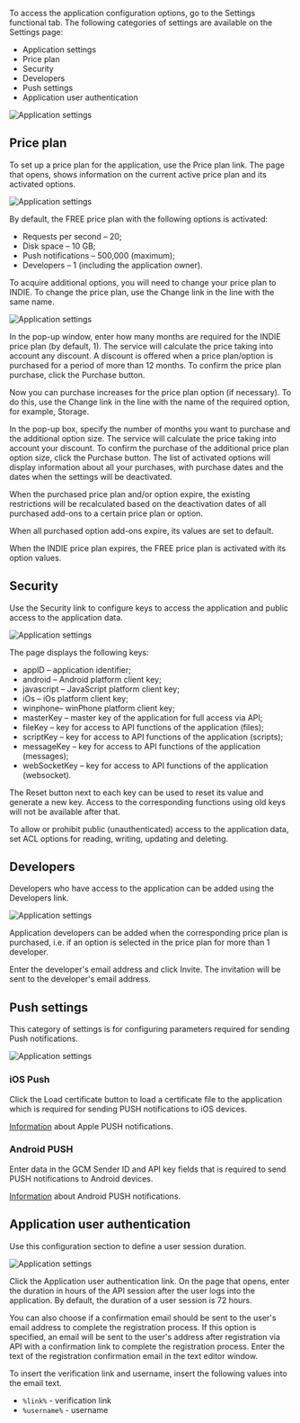 To access the application configuration options, go to the Settings functional tab. The following categories of settings are available on the Settings page:

* Application settings
* Price plan
* Security
* Developers
* Push settings
* Application user authentication

![Application settings](../img/appsettings.png)

## Price plan

To set up a price plan for the application, use the Price plan link. The page that opens, shows information on the current active price plan and its activated options.

![Application settings](../img/appsettingstariff.png)

By default, the FREE price plan with the following options is activated:

* Requests per second – 20;
* Disk space – 10 GB;
* Push notifications – 500,000 (maximum);
* Developers – 1 (including the application owner).

To acquire additional options, you will need to change your price plan to INDIE. To change the price plan, use the Change link in the line with the same name.

![Application settings](../img/appsettingstariffchange.png)

In the pop-up window, enter how many months are required for the INDIE price plan (by default, 1). The service will calculate the price taking into account any discount. A discount is offered when a price plan/option is purchased for a period of more than 12 months. To confirm the price plan purchase, click the Purchase button.

Now you can purchase increases for the price plan option (if necessary). To do this, use the Change link in the line with the name of the required option, for example, Storage.

In the pop-up box, specify the number of months you want to purchase and the additional option size. The service will calculate the price taking into account your discount. To confirm the purchase of the additional price plan option size, click the Purchase button. The list of activated options will display information about all your purchases, with purchase dates and the dates when the settings will be deactivated.

When the purchased price plan and/or option expire, the existing restrictions will be recalculated based on the deactivation dates of all purchased add-ons to a certain price plan or option.

When all purchased option add-ons expire, its values are set to default.

When the INDIE price plan expires, the FREE price plan is activated with its option values.

## Security

Use the Security link to configure keys to access the application and public access to the application data.

![Application settings](../img/appsettingssecurity.png)

The page displays the following keys:

* appID – application identifier;
* android – Android platform client key;
* javascript – JavaScript platform client key;
* iOs – iOs platform client key;
* winphone– winPhone platform client key;
* masterKey – master key of the application for full access via API;
* fileKey – key for access to API functions of the application (files);
* scriptKey – key for access to API functions of the application (scripts);
* messageKey – key for access to API functions of the application (messages);
* webSocketKey – key for access to API functions of the application (websocket).

The Reset button next to each key can be used to reset its value and generate a new key. Access to the corresponding functions using old keys will not be available after that.

To allow or prohibit public (unauthenticated) access to the application data, set ACL options for reading, writing, updating and deleting.

## Developers

Developers who have access to the application can be added using the Developers link.

![Application settings](../img/appsettingsdevelopers.png)

Application developers can be added when the corresponding price plan is purchased, i.e. if an option is selected in the price plan for more than 1 developer.

Enter the developer's email address and click Invite. The invitation will be sent to the developer's email address.

## Push settings

This category of settings is for configuring parameters required for sending Push notifications.

![Application settings](../img/appsettingspush.png)

### iOS Push

Click the Load certificate button to load a certificate file to the application which is required for sending PUSH notifications to iOS devices.

[Information](https://developer.apple.com/library/ios/documentation/NetworkingInternet/Conceptual/RemoteNotificationsPG/Chapters/ApplePushService.html) about Apple PUSH notifications.

### Android PUSH

Enter data in the GCM Sender ID and API key fields that is required to send PUSH notifications to Android devices.

[Information](https://developers.google.com/cloud-messaging/gcm) about Android PUSH notifications.

## Application user authentication

Use this configuration section to define a user session duration.

![Application settings](../img/appsettingsusers.png)

Click the Application user authentication link. On the page that opens, enter the duration in hours of the API session after the user logs into the application. By default, the duration of a user session is 72 hours.

You can also choose if a confirmation email should be sent to the user's email address to complete the registration process. If this option is specified, an email will be sent to the user's address after registration via API with a confirmation link to complete the registration process. Enter the text of the registration confirmation email in the text editor window.

To insert the verification link and username, insert the following values into the email text.

* `%link%` - verification link
* `%username%` - username